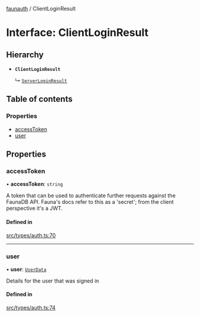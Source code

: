 [faunauth](../index.md) / ClientLoginResult

# Interface: ClientLoginResult

## Hierarchy

- **`ClientLoginResult`**

  ↳ [`ServerLoginResult`](ServerLoginResult.md)

## Table of contents

### Properties

- [accessToken](ClientLoginResult.md#accesstoken)
- [user](ClientLoginResult.md#user)

## Properties

### accessToken

• **accessToken**: `string`

A token that can be used to authenticate further requests against the FaunaDB API. Fauna's
docs refer to this as a 'secret'; from the client perspective it's a JWT.

#### Defined in

[src/types/auth.ts:70](https://github.com/alexnitta/faunauth/blob/cdbb474/src/types/auth.ts#L70)

___

### user

• **user**: [`UserData`](UserData.md)

Details for the user that was signed in

#### Defined in

[src/types/auth.ts:74](https://github.com/alexnitta/faunauth/blob/cdbb474/src/types/auth.ts#L74)
